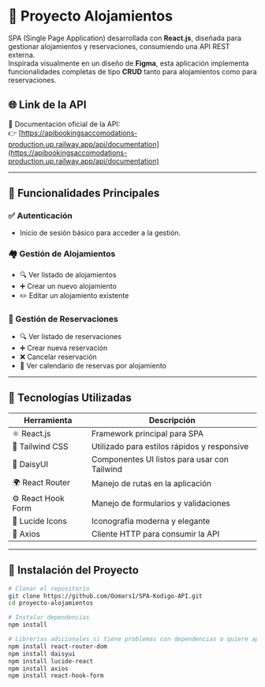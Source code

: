 # 🏡 Proyecto Alojamientos

SPA (Single Page Application) desarrollada con **React.js**, diseñada para gestionar alojamientos y reservaciones, consumiendo una API REST externa.  
Inspirada visualmente en un diseño de **Figma**, esta aplicación implementa funcionalidades completas de tipo **CRUD** tanto para alojamientos como para reservaciones.

## 🌐 Link de la API

📘 Documentación oficial de la API:  
👉 [https://apibookingsaccomodations-production.up.railway.app/api/documentation](https://apibookingsaccomodations-production.up.railway.app/api/documentation)

---

## 🎯 Funcionalidades Principales

### ✅ Autenticación
- Inicio de sesión básico para acceder a la gestión.

### 🏘️ Gestión de Alojamientos
- 🔍 Ver listado de alojamientos
- ➕ Crear un nuevo alojamiento
- ✏️ Editar un alojamiento existente

### 📆 Gestión de Reservaciones
- 🔍 Ver listado de reservaciones
- ➕ Crear nueva reservación
- ❌ Cancelar reservación
- 📅 Ver calendario de reservas por alojamiento

---

## 🧱 Tecnologías Utilizadas

| Herramienta         | Descripción                                 |
|---------------------|---------------------------------------------|
| ⚛️ React.js         | Framework principal para SPA                |
| 🎨 Tailwind CSS     | Utilizado para estilos rápidos y responsive |
| 🧩 DaisyUI          | Componentes UI listos para usar con Tailwind|
| 🌍 React Router     | Manejo de rutas en la aplicación            |
| ⚙️ React Hook Form  | Manejo de formularios y validaciones        |
| 🎯 Lucide Icons     | Iconografía moderna y elegante              |
| 📄 Axios            | Cliente HTTP para consumir la API           |

---

## 🧪 Instalación del Proyecto

```bash
# Clonar el repositorio
git clone https://github.com/Oomars1/SPA-Kodigo-API.git
cd proyecto-alojamientos

# Instalar dependencias
npm install

# Librerías adicionales si tiene problemas con dependencias o quiere aplicar estas en otro proyecto externo.
npm install react-router-dom
npm install daisyui
npm install lucide-react
npm install axios
npm install react-hook-form

